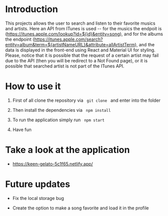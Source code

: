 # Introduction

This projects allows the user to search and listen to their favorite musics and artists. Here an API from ITunes is used -- for the musics the endpoit is (https://itunes.apple.com/lookup?id=${id}&entity=song), and for the albums the endpoint (https://itunes.apple.com/search?entity=album&term=${artistNameURL}&attribute=allArtistTerm), and the data is displayed in the front-end using React and Material UI for styling. Please, notice that it is possible that the request of a certain artist may fail due to the API (then you will be redirect to a Not Found page), or it is possible that searched artist is not part of the ITunes API.

# How to use it 
   
1) First of all clone the repository via <code> git clone </code>  and enter into the folder 

2) Then install the dependencies via <code> npm install </code>

3) To run the application simply run <code> npm start </code>

4) Have fun

# Take a look at the application

- https://keen-gelato-5c1f65.netlify.app/

# Future updates

- Fix the local storage bug

- Create the option to make a song favorite and load it in the profile
